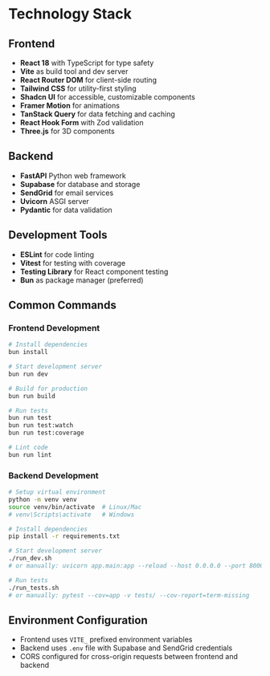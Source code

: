 # Technology Stack

## Frontend
- **React 18** with TypeScript for type safety
- **Vite** as build tool and dev server
- **React Router DOM** for client-side routing
- **Tailwind CSS** for utility-first styling
- **Shadcn UI** for accessible, customizable components
- **Framer Motion** for animations
- **TanStack Query** for data fetching and caching
- **React Hook Form** with Zod validation
- **Three.js** for 3D components

## Backend
- **FastAPI** Python web framework
- **Supabase** for database and storage
- **SendGrid** for email services
- **Uvicorn** ASGI server
- **Pydantic** for data validation

## Development Tools
- **ESLint** for code linting
- **Vitest** for testing with coverage
- **Testing Library** for React component testing
- **Bun** as package manager (preferred)

## Common Commands

### Frontend Development
```bash
# Install dependencies
bun install

# Start development server
bun run dev

# Build for production
bun run build

# Run tests
bun run test
bun run test:watch
bun run test:coverage

# Lint code
bun run lint
```

### Backend Development
```bash
# Setup virtual environment
python -m venv venv
source venv/bin/activate  # Linux/Mac
# venv\Scripts\activate   # Windows

# Install dependencies
pip install -r requirements.txt

# Start development server
./run_dev.sh
# or manually: uvicorn app.main:app --reload --host 0.0.0.0 --port 8000

# Run tests
./run_tests.sh
# or manually: pytest --cov=app -v tests/ --cov-report=term-missing
```

## Environment Configuration
- Frontend uses `VITE_` prefixed environment variables
- Backend uses `.env` file with Supabase and SendGrid credentials
- CORS configured for cross-origin requests between frontend and backend